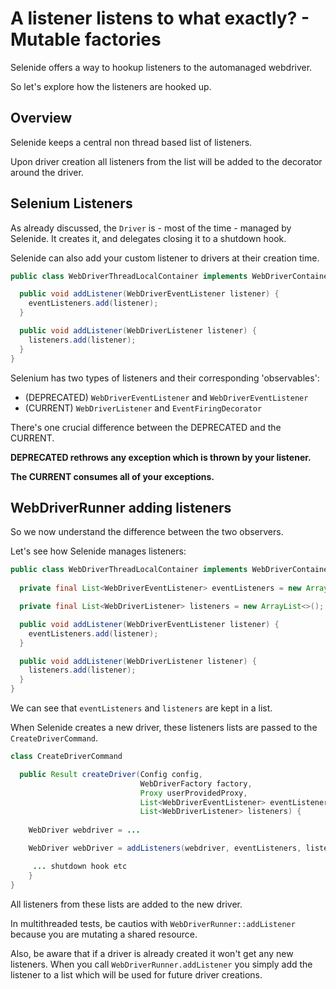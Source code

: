 # A listener listens to what exactly? - Mutable factories

Selenide offers a way to hookup listeners to the automanaged webdriver.

So let's explore how the listeners are hooked up.

## Overview

Selenide keeps a central non thread based list of listeners.

Upon driver creation all listeners from the list will be added to the decorator around the driver.

## Selenium Listeners

As already discussed, the `Driver` is - most of the time - managed by Selenide. It creates it, and delegates closing it to a shutdown hook.

Selenide can also add your custom listener to drivers at their creation time.

```java
public class WebDriverThreadLocalContainer implements WebDriverContainer {

  public void addListener(WebDriverEventListener listener) {
    eventListeners.add(listener);
  }

  public void addListener(WebDriverListener listener) {
    listeners.add(listener);
  }
}
```

Selenium has two types of listeners and their corresponding 'observables':
- (DEPRECATED) `WebDriverEventListener` and `WebDriverEventListener`
- (CURRENT) `WebDriverListener` and `EventFiringDecorator`

There's one crucial difference between the DEPRECATED and the CURRENT.

**DEPRECATED rethrows any exception which is thrown by your listener.**

**The CURRENT consumes all of your exceptions.**

## WebDriverRunner adding listeners

So we now understand the difference between the two observers.

Let's see how Selenide manages listeners:

```java
public class WebDriverThreadLocalContainer implements WebDriverContainer {
 
  private final List<WebDriverEventListener> eventListeners = new ArrayList<>();

  private final List<WebDriverListener> listeners = new ArrayList<>();

  public void addListener(WebDriverEventListener listener) {
    eventListeners.add(listener);
  }

  public void addListener(WebDriverListener listener) {
    listeners.add(listener);
  }
}
```

We can see that `eventListeners` and `listeners` are kept in a list.

When Selenide creates a new driver, these listeners lists are passed to the `CreateDriverCommand`.

```java
class CreateDriverCommand

  public Result createDriver(Config config,
                             WebDriverFactory factory,
                             Proxy userProvidedProxy,
                             List<WebDriverEventListener> eventListeners,
                             List<WebDriverListener> listeners) {
    
    WebDriver webdriver = ...

    WebDriver webDriver = addListeners(webdriver, eventListeners, listeners);

     ... shutdown hook etc
    }
}
```

All listeners from these lists are added to the new driver.

In multithreaded tests, be cautios with `WebDriverRunner::addListener` because you are mutating a shared resource.

Also, be aware that if a driver is already created it won't get any new listeners. When you call `WebDriverRunner.addListener` you simply add the listener to a list which will be used for future driver creations.
